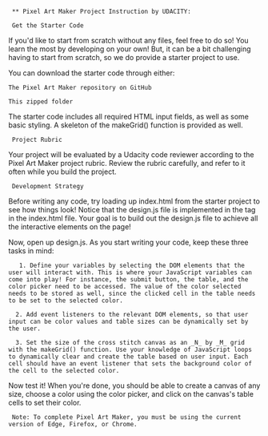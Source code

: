      ** Pixel Art Maker Project Instruction by UDACITY:

     Get the Starter Code

If you'd like to start from scratch without any files, feel free to do so! You learn the most by developing on your own! But, it can be a bit challenging having to start from scratch, so we do provide a starter project to use.

You can download the starter code through either:

    The Pixel Art Maker repository on GitHub

    This zipped folder

The starter code includes all required HTML input fields, as well as some basic styling. A skeleton of the makeGrid() function is provided as well.

     Project Rubric
Your project will be evaluated by a Udacity code reviewer according to the Pixel Art Maker project rubric. Review the rubric carefully, and refer to it often while you build the project.

     Development Strategy
Before writing any code, try loading up index.html from the starter project to see how things look! Notice that the design.js file is implemented in the <body> tag in the index.html file. Your goal is to build out the design.js file to achieve all the interactive elements on the page!

Now, open up design.js. As you start writing your code, keep these three tasks in mind:

       1. Define your variables by selecting the DOM elements that the user will interact with. This is where your JavaScript variables can come into play! For instance, the submit button, the table, and the color picker need to be accessed. The value of the color selected needs to be stored as well, since the clicked cell in the table needs to be set to the selected color.

      2. Add event listeners to the relevant DOM elements, so that user input can be color values and table sizes can be dynamically set by the user.

      3. Set the size of the cross stitch canvas as an _N_ by _M_ grid with the makeGrid() function. Use your knowledge of JavaScript loops to dynamically clear and create the table based on user input. Each cell should have an event listener that sets the background color of the cell to the selected color.
      
Now test it! When you're done, you should be able to create a canvas of any size, choose a color using the color picker, and click on the canvas's table cells to set their color.

     Note: To complete Pixel Art Maker, you must be using the current version of Edge, Firefox, or Chrome.
